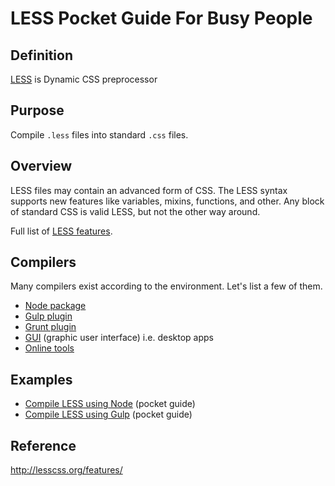 # LESS Pocket Guide For Busy People

## Definition
[LESS](http://lesscss.org) is Dynamic CSS preprocessor

## Purpose
Compile `.less` files into standard `.css` files.

## Overview

LESS files may contain an advanced form of CSS. The LESS syntax supports new features like variables, mixins, functions, and other. Any block of standard CSS is valid LESS, but not the other way around.

Full list of [LESS features](http://lesscss.org/features/).

## Compilers
Many compilers exist according to the environment. Let's list a few of them.
- [Node package](http://lesscss.org/usage/#command-line-usage)
- [Gulp plugin](https://github.com/plus3network/gulp-less)
- [Grunt plugin](https://github.com/gruntjs/grunt-contrib-less)
- [GUI](http://lesscss.org/usage/#guis-for-less) (graphic user interface) i.e. desktop apps
- [Online tools](http://lesscss.org/usage/#online-less-compilers)

## Examples
- [Compile LESS using Node](https://github.com/heyallan/less-pocket/tree/master/example_node) (pocket guide)
- [Compile LESS using Gulp](https://github.com/heyallan/less-pocket/tree/master/example_gulp) (pocket guide)

## Reference
http://lesscss.org/features/
